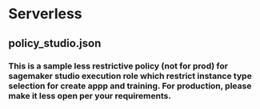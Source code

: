 # Serverless
## policy_studio.json
### This is a sample less restrictive policy (not for prod) for sagemaker studio execution role which restrict instance type selection for create appp and training. For production, please make it less open per your requirements. 